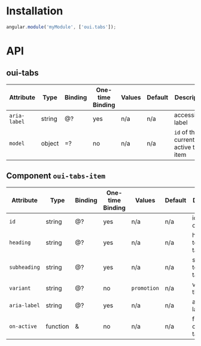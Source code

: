 # Installation

```js
angular.module('myModule', ['oui.tabs']);
```

# API

## oui-tabs

| Attribute     | Type      | Binding   | One-time Binding  | Values            | Default   | Description
| ----          | ----      | ----      | ----              | ----              | ----      | ----
| `aria-label`  | string    | @?        | yes               | n/a               | n/a       | accessibility label
| `model`       | object    | =?        | no                | n/a               | n/a       | `id` of the current active tab item

## Component `oui-tabs-item`

| Attribute     | Type      | Binding   | One-time Binding  | Values            | Default   | Description
| ----          | ----      | ----      | ----              | ----              | ----      | ----
| `id`          | string    | @?        | yes               | n/a               | n/a       | id attribute of the panel
| `heading`     | string    | @?        | yes               | n/a               | n/a       | heading text of the tab
| `subheading`  | string    | @?        | yes               | n/a               | n/a       | subheading text of the tab
| `variant`     | string    | @?        | no                | `promotion`       | n/a       | variant of the tab
| `aria-label`  | string    | @?        | yes               | n/a               | n/a       | accessibility label
| `on-active`   | function  | &         | no                | n/a               | n/a       | function called when tab is active
